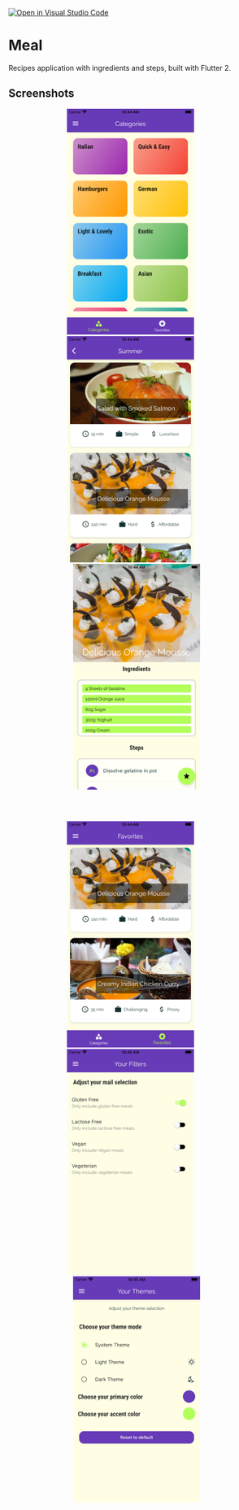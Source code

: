 [![Open in Visual Studio Code](https://open.vscode.dev/badges/open-in-vscode.svg)](https://open.vscode.dev/Qabbout/Meal)

# Meal 

Recipes application with ingredients and steps, built with Flutter 2.

## Screenshots

<div align="center">
<img src="https://github.com/Qabbout/Meal/blob/master/screenshots/S1.png" width="250">
<img width= "20">
<img src="https://github.com/Qabbout/Meal/blob/master/screenshots/S2.png" width="250">
<img width= "20">
<img src="https://github.com/Qabbout/Meal/blob/master/screenshots/S3.png" width="250">
  
###  &nbsp;

<img src="https://github.com/Qabbout/Meal/blob/master/screenshots/S4.png" width="250">
<img width= "20">
<img src="https://github.com/Qabbout/Meal/blob/master/screenshots/S5.png" width="250">
<img width= "20">
<img src="https://github.com/Qabbout/Meal/blob/master/screenshots/S6.png" width="250">
</div>
